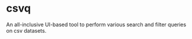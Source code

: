 # csvq
 An all-inclusive UI-based tool to perform various search and filter queries on csv datasets.
